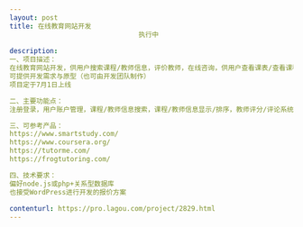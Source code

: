 ```yaml
---                
layout: post       
title: 在线教育网站开发
                                执行中
           
description: 
一、项目描述：
在线教育网站开发，供用户搜索课程/教师信息，评价教师，在线咨询，供用户查看课表/查看课程进度，供用户上传报名教师申请
可提供开发需求与原型（也可由开发团队制作）
项目定于7月1日上线

二、主要功能点：
注册登录，用户账户管理，课程/教师信息搜索，课程/教师信息显示/排序，教师评分/评论系统，在线聊天，课程表模块，推荐内容

三、可参考产品：
https://www.smartstudy.com/
https://www.coursera.org/
https://tutorme.com/
https://frogtutoring.com/

四、技术要求：
偏好node.js或php+关系型数据库
也接受WordPress进行开发的报价方案
     
contenturl: https://pro.lagou.com/project/2829.html      
---                 
```

